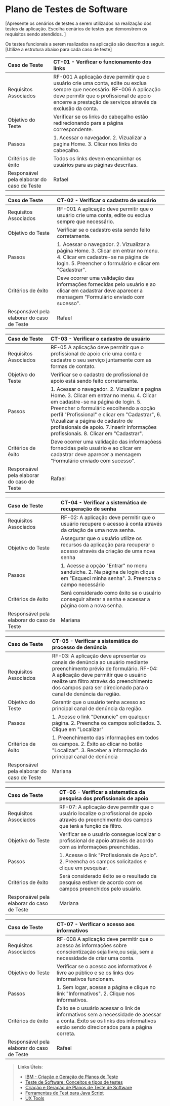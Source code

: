 # Plano de Testes de Software

[Apresente os cenários de testes a serem utilizados na realização dos testes da aplicação. Escolha cenários de testes que demonstrem os requisitos sendo atendidos. ]

Os testes funcionais a serem realizados na aplicação são descritos a seguir. [Utilize a estrutura abaixo para cada caso de teste]

|Caso de Teste    | CT-01 - Verificar o funcionamento dos links |
|:---|:---|
| Requisitos Associados | RF-001 A aplicação deve permitir que o usuário crie uma conta,	edite ou exclua sempre	que necessário. RF-006 A aplicação deve permitir que o	profissional de apoio encerre a	prestação de serviços através	da exclusão da conta.
| Objetivo do Teste | Verificar se os links do cabeçalho estão redirecionando para a página correspondente. |
| Passos | 1. Acessar o navegador. 2. Vizualizar a pagina Home. 3. Clicar nos links do cabeçalho. |
| Critérios de êxito | Todos os links devem encaminhar os usuários para as páginas descritas.  |
| Responsável pela elaborar do caso de Teste | Rafael |


|Caso de Teste    | CT-02 - Verificar o cadastro de usuário |
|:---|:---|
| Requisitos Associados | RF-001 A aplicação deve permitir que o usuário crie uma conta,	edite ou exclua sempre que necessário.
| Objetivo do Teste | Verificar se o cadastro esta sendo feito corretamente. |
| Passos | 1. Acessar o navegador. 2. Vizualizar a página Home. 3. Clicar em entrar no menu. 4. Clicar em cadastre-se na página de login. 5. Preencher o formulário e clicar em "Cadastrar".|
| Critérios de êxito | Deve ocorrer uma validação das informações fornecidas pelo usuário e ao clicar em cadastrar deve aparecer a mensagem "Formulário enviado com sucesso".  |
| Responsável pela elaborar do caso de Teste | Rafael |


|Caso de Teste    | CT-03 - Verificar o cadastro de usuário |
|:---|:---|
| Requisitos Associados | RF-05	A aplicação deve permitir que o	profissional de apoio crie uma conta e cadastre o seu serviço	juntamente com as formas de contato.
| Objetivo do Teste | Verificar se o cadastro de profissional de apoio está sendo feito corretamente. |
| Passos | 1. Acessar o navegador. 2. Vizualizar a pagina Home. 3. Clicar em entrar no menu. 4. Clicar em cadastre-se na página de login. 5. Preencher o formulário escolhendo a opção perfil "Profissional" e clicar em "Cadastrar", 6. Vizualizar a página de cadastro de profissionais de apoio. 7.Inserir informações profissionais. 8. Clicar em "Cadastrar".|
| Critérios de êxito | Deve ocorrer uma validação das informaçõess fornecidas pelo usuário e ao clicar em cadastrar deve aparecer a mensagem "Formulário enviado com sucesso".  |
| Responsável pela elaborar do caso de Teste | Rafael |

|Caso de Teste    | CT-04 - Verificar a sistemática de recuperação de senha |
|:---|:---|
| Requisitos Associados | RF-02: A aplicação deve permitir que o usuário recupere o acesso à conta através da criação de uma nova senha.
| Objetivo do Teste | Assegurar que o usuário utilize os recursos da aplicação para recuperar o acesso através da criação de uma nova senha |
| Passos | 1. Acesse a opção "Entrar" no menu sanduiche. 2. Na página de login clique em "Esqueci minha senha". 3. Preencha o campo necessário|
| Critérios de êxito | Será considerado como êxito se o usuário conseguir alterar a senha e acessar a página com a nova senha. |
| Responsável pela elaborar do caso de Teste | Mariana |

|Caso de Teste    | CT-05 - Verificar a sistemática do processo de denúncia |
|:---|:---|
| Requisitos Associados | RF-03: A aplicação deve apresentar os canais de denúncia ao usuário mediante preenchimento prévio de formulário. RF-04: A aplicação deve permitir que o usuário realize um filtro através do preenchimento dos campos para ser direcionado para o canal de denúncia da região. |
| Objetivo do Teste | Garantir que o usuário tenha acesso ao principal canal de denúncia da região. |
| Passos  | 1. Acesse o link "Denuncie" em qualquer página. 2. Preencha os campos solicitados. 3. Clique em "Localizar"
| Critérios de êxito | 1. Preenchimento das informações em todos os campos. 2. Êxito ao clicar no botão "Localizar". 3. Receber a informação do principal canal de denúncia  |
| Responsável pela elaborar do caso de Teste | Mariana |

|Caso de Teste    | CT-06 - Verificar a sistematica da pesquisa dos profissionais de apoio|
|:---|:---|
| Requisitos Associados | RF-07: A aplicação deve permitir que o usuário localize o profissional de apoio através do preenchimento dos campos que terá a função de filtro. |
| Objetivo do Teste | Verificar se o usuário consegue localizar o profissional de apoio através de acordo com as informações preenchidas. |
| Passos  | 1. Acesse o link "Profissionais de Apoio". 2. Preencha os campos solicitados e clique em pesquisar. |
| Critérios de êxito | Será considerado êxito se o resultado da pesquisa estiver de acordo com os campos preenchidos pelo usuário. |
| Responsável pela elaborar do caso de Teste | Mariana |

|Caso de Teste    | CT-07 - Verificar o acesso aos informativos |
|:---|:---|
| Requisitos Associados | RF-008 A aplicação deve permitir que o acesso às informações sobre conscientização seja livre,ou seja, sem a necessidade de criar uma conta.
| Objetivo do Teste | Verificar se o acesso aos informativos é livre ao público e se os links dos informativos funcionam. |
| Passos | 1. Sem logar, acesse a página e clique no link "Informativos". 2. Clique nos informativos.|
| Critérios de êxito | Êxito se o usuário acessar o link de informativos sem a necessidade de acessar a conta. Êxito se os links dos informativos estão sendo direcionados para a página correta. |
| Responsável pela elaborar do caso de Teste | Rafael |



> **Links Úteis**:
> - [IBM - Criação e Geração de Planos de Teste](https://www.ibm.com/developerworks/br/local/rational/criacao_geracao_planos_testes_software/index.html)
> -  [Teste de Software: Conceitos e tipos de testes](https://blog.onedaytesting.com.br/teste-de-software/)
> - [Criação e Geração de Planos de Teste de Software](https://www.ibm.com/developerworks/br/local/rational/criacao_geracao_planos_testes_software/index.html)
> - [Ferramentas de Test para Java Script](https://geekflare.com/javascript-unit-testing/)
> - [UX Tools](https://uxdesign.cc/ux-user-research-and-user-testing-tools-2d339d379dc7)

